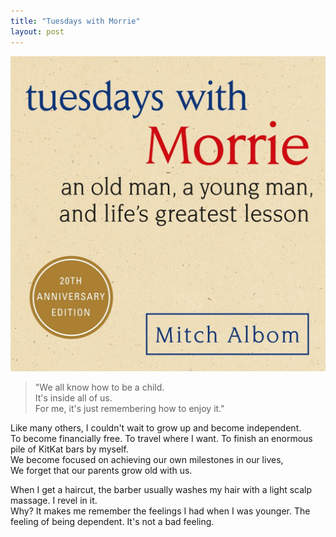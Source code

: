 ```yaml
---
title: "Tuesdays with Morrie"
layout: post
---
```


![TWM](/assets/TWM.jpg)

> "We all know how to be a child.   
> It's inside all of us.    
> For me, it's just remembering how to enjoy it."

Like many others, I couldn't wait to grow up and become independent.    
To become financially free. To travel where I want. To finish an enormous pile of KitKat bars by myself.    
We become focused on achieving our own milestones in our lives,    
We forget that our parents grow old with us.    


When I get a haircut, the barber usually washes my hair with a light scalp massage. I revel in it.    
Why? It makes me remember the feelings I had when I was younger. The feeling of being dependent. It's not a bad feeling.   
